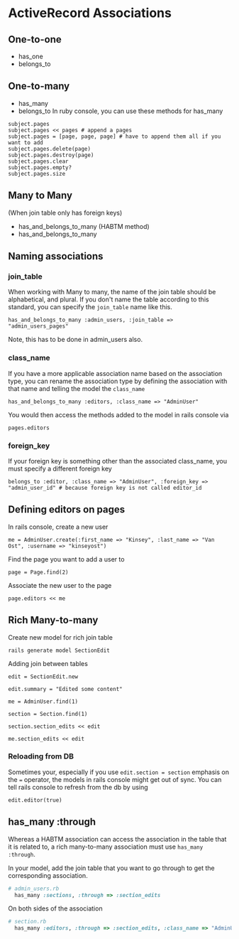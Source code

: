 # ActiveRecord Associations

## One-to-one
* has_one
* belongs_to

## One-to-many
* has_many
* belongs_to
In ruby console, you can use these methods for has_many
```
subject.pages
subject.pages << pages # append a pages
subject.pages = [page, page, page] # have to append them all if you want to add
subject.pages.delete(page)
subject.pages.destroy(page)
subject.pages.clear
subject.pages.empty?
subject.pages.size
```


## Many to Many
(When join table only has foreign keys)
* has_and_belongs_to_many (HABTM method)
* has_and_belongs_to_many


## Naming associations
### join_table
When working with Many to many, the name of the join table should be alphabetical, and plural.
If you don't name the table according to this standard, you can specify the `join_table` name like this.
```
has_and_belongs_to_many :admin_users, :join_table => "admin_users_pages"
```
Note, this has to be done in admin_users also.

### class_name
If you have a more applicable association name based on the association type, you can rename the association type by defining the association with that name and telling the model the `class_name`
```
has_and_belongs_to_many :editors, :class_name => "AdminUser"
```
You would then access the methods added to the model in rails console via
```
pages.editors
```

### foreign_key
If your foreign key is something other than the associated class_name, you must specify a different foreign key
```
belongs_to :editor, :class_name => "AdminUser", :foreign_key => "admin_user_id" # because foreign key is not called editor_id

```

## Defining editors on pages
In rails console, create a new user
```
me = AdminUser.create(:first_name => "Kinsey", :last_name => "Van Ost", :username => "kinseyost")
```

Find the page you want to add a user to
```
page = Page.find(2)
```

Associate the new user to the page
```
page.editors << me
```


## Rich Many-to-many
Create new model for rich join table
```
rails generate model SectionEdit
```

Adding join between tables
```
edit = SectionEdit.new
```
```
edit.summary = "Edited some content"
```

```
me = AdminUser.find(1)
```

```
section = Section.find(1)
```

```
section.section_edits << edit
```

```
me.section_edits << edit
```

### Reloading from DB
Sometimes your, especially if you use `edit.section = section` emphasis on the `=` operator, the models in rails console might get out of sync.
You can tell rails console to refresh from the db by using
```
edit.editor(true)
```

## has_many :through
Whereas a HABTM association can access the association in the table that it is related to, 
a rich many-to-many association must use `has_many :through`.

In your model, add the join table that you want to go through 
to get the corresponding association.

``` rb
# admin_users.rb
  has_many :sections, :through => :section_edits
```
On both sides of the association
``` rb
# section.rb
  has_many :editors, :through => :section_edits, :class_name => "AdminUser"
```


